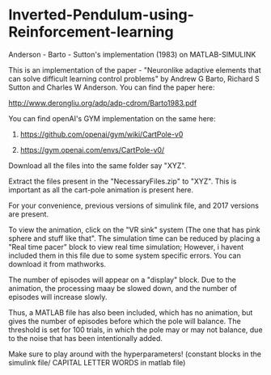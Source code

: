 # Inverted-Pendulum-using-Reinforcement-learning
Anderson - Barto - Sutton's implementation (1983) on MATLAB-SIMULINK 

This is an implementation of the paper - "Neuronlike adaptive elements that can solve difficult learning control problems" by Andrew G Barto, Richard S Sutton and Charles W Anderson. You can find the paper here:

http://www.derongliu.org/adp/adp-cdrom/Barto1983.pdf


You can find openAI's GYM implementation on the same here:

1) https://github.com/openai/gym/wiki/CartPole-v0

2) https://gym.openai.com/envs/CartPole-v0/




Download all the files into the same folder say "XYZ".

Extract the files present in the "NecessaryFiles.zip" to "XYZ". This is important as all the cart-pole animation is present here.

For your convenience, previous versions of simulink file, and 2017 versions are present.

To view the animation, click on the "VR sink" system (The one that has pink sphere and stuff like that".
The simulation time can be reduced by placing a "Real time pacer" block to view real time simulation; However, i havent included them in this file due to some system specific errors. You can download it from mathworks.

The number of episodes will appear on a "display" block. Due to the animation, the processing maay be slowed down, and the number of episodes will increase slowly.

Thus, a MATLAB file has also been included, which has no animation, but gives the number of episodes before which the pole will balance. The threshold is set for 100 trials, in which the pole may or may not balance, due to the noise that has been intentionally added.

Make sure to play around with the hyperparameters! (constant blocks in the simulink file/ CAPITAL LETTER WORDS in matlab file)
